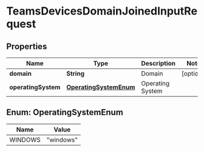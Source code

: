 

# TeamsDevicesDomainJoinedInputRequest


## Properties

| Name | Type | Description | Notes |
|------------ | ------------- | ------------- | -------------|
|**domain** | **String** | Domain |  [optional] |
|**operatingSystem** | [**OperatingSystemEnum**](#OperatingSystemEnum) | Operating System |  |



## Enum: OperatingSystemEnum

| Name | Value |
|---- | -----|
| WINDOWS | &quot;windows&quot; |



